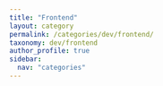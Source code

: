 ```yaml
---
title: "Frontend"
layout: category
permalink: /categories/dev/frontend/
taxonomy: dev/frontend
author_profile: true
sidebar:
  nav: "categories"
---
```

